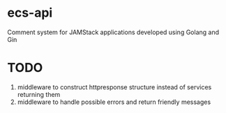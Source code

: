 # ecs-api
Comment system for JAMStack applications developed using Golang and Gin

# TODO
1. middleware to construct httpresponse structure instead of services returning them
2. middleware to handle possible errors and return friendly messages
